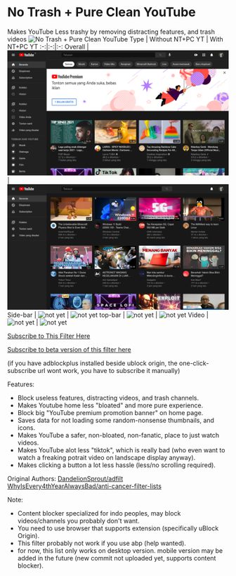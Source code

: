 # No Trash + Pure Clean YouTube
Makes YouTube Less trashy by removing distracting features, and trash videos
![No Trash + Pure Clean YouTube](https://mdp43140.github.io/assets/img/project_ntpcyt.png)
Type | Without NT+PC YT | With NT+PC YT
:-:|:-:|:-:
Overall | ![Before](https://raw.githubusercontent.com/MDP43140/NoTrash-PureClean-YT/main/YTD_without_NTPCYT.png) | ![After](https://raw.githubusercontent.com/MDP43140/NoTrash-PureClean-YT/main/YTD_with_NTPCYT.png)
Side-bar | ![not yet]() | ![not yet]()
top-bar | ![not yet]() | ![not yet]()
Video | ![not yet]() | ![not yet]()


[Subscribe to This Filter Here](https://subscribe.adblockplus.org/?location=https://github.com/MDP43140/NoTrash-PureClean-YT/raw/main/NT%2BPC_YT_uBO.txt&title=NT%2BPC_YT)

[Subscribe to beta version of this filter here](https://subscribe.adblockplus.org/?location=https://github.com/MDP43140/NoTrash-PureClean-YT/raw/dev/NT%2BPC_YT_uBO.txt&title=NT+PC_YT)

(if you have adblockplus installed beside ublock origin, the one-click-subscribe url wont work, you have to subscribe it manually)

Features:
+ Block useless features, distracting videos, and trash channels.
+ Makes Youtube home less "bloated" and more pure experience.
+ Block big "YouTube premium promotion banner" on home page.
+ Saves data for not loading some random-nonsense thumbnails, and icons.
+ Makes YouTube a safer, non-bloated, non-fanatic, place to just watch videos.
+ Makes YouTube alot less "tiktok", which is really bad (who even want to watch a freaking potrait video on landscape display anyway).
+ Makes clicking a button a lot less hassle (less/no scrolling required).

Original Authors: [DandelionSprout/adfilt](https://github.com/DandelionSprout/adfilt)
                  [WhyIsEvery4thYearAlwaysBad/anti-cancer-filter-lists](https://github.com/WhyIsEvery4thYearAlwaysBad/anti-cancer-filter-lists)

Note:
- Content blocker specialized for indo peoples, may block videos/channels you probably don't want.
- You need to use browser that supports extension (specifically uBlock Origin).
- This filter probably not work if you use abp (help wanted).
- for now, this list only works on desktop version. mobile version may be added in the future (new commit not uploaded yet, supports content blocker).
